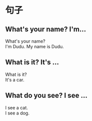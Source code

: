 # 句子
## What's your name? I'm...
What's your name?  
I'm Dudu. My name is Dudu.

## What is it? It's ...
What is it?  
It's a car.

## What do you see? I see ...
I see a cat.  
I see a dog.

